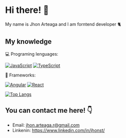 # Hi there! :wave:

My name is Jhon Arteaga and I am forntend developer :cat2:

## My knowledge

:computer: Programing lenguages: 

  [![JavaScript][JavaScript.js]][JavaScript-url] [![TypeScript][typescript.js]][typescript-url]

:beginner: Frameworks:

[![Angular][Angular.js]][Angular-url] [![React][react.js]][react-url]



  [JavaScript.js]: https://img.shields.io/badge/JavaScript-20232A?style=for-the-badge&logo=JavaScript&logoColor=F7DF1E
  [JavaScript-url]: https://www.javascript.com/

  [typescript.js]: https://img.shields.io/badge/TypeScript-20232A?style=for-the-badge&logo=TypeScript&logoColor=3178C6
  [typescript-url]: https://www.typescriptlang.org/

  [react.js]: https://img.shields.io/badge/React-20232A?style=for-the-badge&logo=React&logoColor=61DAFB
  [react-url]: https://reactjs.org/
  
  [Angular.js]: https://img.shields.io/badge/Angular-20232A?style=for-the-badge&logo=Angular&logoColor=DD0031
  [Angular-url]: https://angular.io/

[![Top Langs](https://github-readme-stats.vercel.app/api/top-langs/?username=jhonst&layout=compact)](https://github.com/jhonst/github-readme-stats)


## You can contact me here! :point_down:

- Email: jhon.arteaga.r@gmail.com
- Linkenin: https://www.linkedin.com/in/jhonst/
